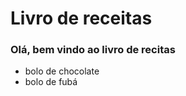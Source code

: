 # Livro de receitas

### Olá, bem vindo ao livro de recitas 

- bolo de chocolate
- bolo de fubá







#  # 







 
